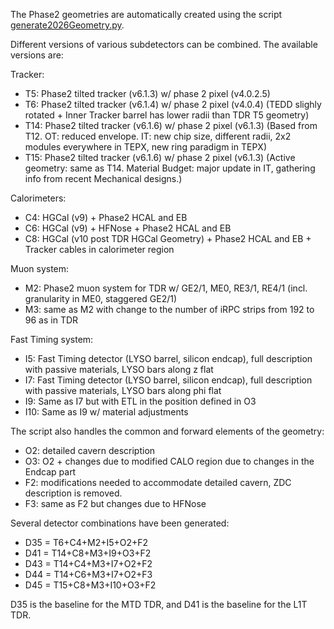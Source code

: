 The Phase2 geometries are automatically created using the script [generate2026Geometry.py](./scripts/generate2026Geometry.py).

Different versions of various subdetectors can be combined. The available versions are:

Tracker:
* T5: Phase2 tilted tracker (v6.1.3) w/ phase 2 pixel (v4.0.2.5) 
* T6: Phase2 tilted tracker (v6.1.4) w/ phase 2 pixel (v4.0.4) (TEDD slighly rotated + Inner Tracker barrel has lower radii than TDR T5 geometry)
* T14: Phase2 tilted tracker (v6.1.6) w/ phase 2 pixel (v6.1.3) (Based from T12. OT: reduced envelope. IT: new chip size, different radii, 2x2 modules everywhere in TEPX, new ring paradigm in TEPX)
* T15: Phase2 tilted tracker (v6.1.6) w/ phase 2 pixel (v6.1.3) (Active geometry: same as T14. Material Budget: major update in IT, gathering info from recent Mechanical designs.)

Calorimeters:
* C4: HGCal (v9) + Phase2 HCAL and EB
* C6: HGCal (v9) + HFNose + Phase2 HCAL and EB
* C8: HGCal (v10 post TDR HGCal Geometry) + Phase2 HCAL and EB + Tracker cables in calorimeter region

Muon system:
* M2: Phase2 muon system for TDR w/ GE2/1, ME0, RE3/1, RE4/1 (incl. granularity in ME0, staggered GE2/1)
* M3: same as M2 with change to the number of iRPC strips from 192 to 96 as in TDR

Fast Timing system:
* I5: Fast Timing detector (LYSO barrel, silicon endcap), full description with passive materials, LYSO bars along z flat
* I7: Fast Timing detector (LYSO barrel, silicon endcap), full description with passive materials, LYSO bars along phi flat
* I9: Same as I7 but with ETL in the position defined in O3
* I10: Same as I9 w/ material adjustments

The script also handles the common and forward elements of the geometry:
* O2: detailed cavern description
* O3: O2 + changes due to modified CALO region due to changes in the Endcap part
* F2: modifications needed to accommodate detailed cavern, ZDC description is removed.
* F3: same as F2 but changes due to HFNose

Several detector combinations have been generated:
* D35 = T6+C4+M2+I5+O2+F2 
* D41 = T14+C8+M3+I9+O3+F2
* D43 = T14+C4+M3+I7+O2+F2
* D44 = T14+C6+M3+I7+O2+F3
* D45 = T15+C8+M3+I10+O3+F2

D35 is the baseline for the MTD TDR, and D41 is the baseline for the L1T TDR.
